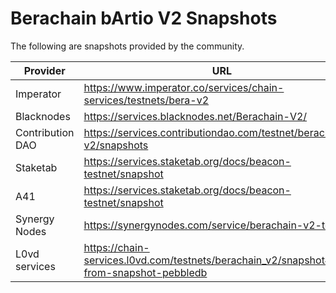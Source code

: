 # Berachain bArtio V2 Snapshots

The following are snapshots provided by the community.

| Provider         | URL                                                                                        | Database  |
| ---------------- | ------------------------------------------------------------------------------------------ | --------- |
| Imperator        | https://www.imperator.co/services/chain-services/testnets/bera-v2                          | goleveldb |
| Blacknodes       | https://services.blacknodes.net/Berachain-V2/                                              | peebledb  |
| Contribution DAO | https://services.contributiondao.com/testnet/berachain-v2/snapshots                        | peebledb  |
| Staketab         | https://services.staketab.org/docs/beacon-testnet/snapshot                                 | peebledb  |
| A41              | https://services.staketab.org/docs/beacon-testnet/snapshot                                 | peebledb  |
| Synergy Nodes    | https://synergynodes.com/service/berachain-v2-testnet                                      | peebledb  |
| L0vd services    | https://chain-services.l0vd.com/testnets/berachain_v2/snapshot#sync-from-snapshot-pebbledb | peebledb  |